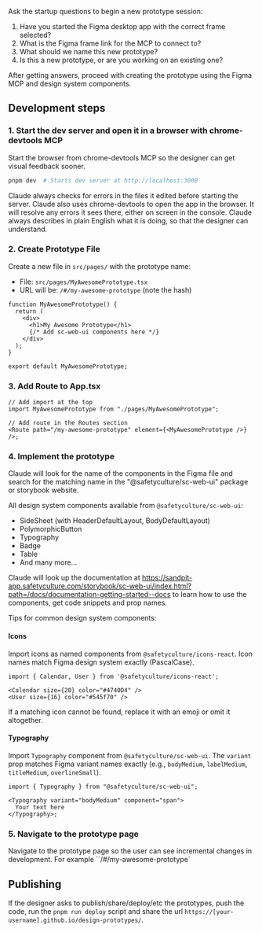 Ask the startup questions to begin a new prototype session:

1. Have you started the Figma desktop app with the correct frame selected?
2. What is the Figma frame link for the MCP to connect to?
3. What should we name this new prototype?
4. Is this a new prototype, or are you working on an existing one?

After getting answers, proceed with creating the prototype using the Figma MCP and design system components.

## Development steps

### 1. Start the dev server and open it in a browser with chrome-devtools MCP

Start the browser from chrome-devtools MCP so the designer can get visual feedback sooner.

```bash
pnpm dev  # Starts dev server at http://localhost:3000
```

Claude always checks for errors in the files it edited before starting the server.
Claude also uses chrome-devtools to open the app in the browser. It will resolve any errors it sees there, either on screen in the console.
Claude always describes in plain English what it is doing, so that the designer can understand.

### 2. Create Prototype File

Create a new file in `src/pages/` with the prototype name:

- File: `src/pages/MyAwesomePrototype.tsx`
- URL will be: `/#/my-awesome-prototype` (note the hash)

```tsx
function MyAwesomePrototype() {
  return (
    <div>
      <h1>My Awesome Prototype</h1>
      {/* Add sc-web-ui components here */}
    </div>
  );
}

export default MyAwesomePrototype;
```

### 3. Add Route to App.tsx

```tsx
// Add import at the top
import MyAwesomePrototype from "./pages/MyAwesomePrototype";

// Add route in the Routes section
<Route path="/my-awesome-prototype" element={<MyAwesomePrototype />} />;
```

### 4. Implement the prototype

Claude will look for the name of the components in the Figma file and search for the matching name in the "@safetyculture/sc-web-ui"
package or storybook website.

All design system components available from `@safetyculture/sc-web-ui`:

- SideSheet (with HeaderDefaultLayout, BodyDefaultLayout)
- PolymorphicButton
- Typography
- Badge
- Table
- And many more...

Claude will look up the documentation at https://sandpit-app.safetyculture.com/storybook/sc-web-ui/index.html?path=/docs/documentation-getting-started--docs to learn how to use the components, get code snippets and prop names.

Tips for common design system components:

#### Icons

Import icons as named components from `@safetyculture/icons-react`. Icon names match Figma design system exactly (PascalCase).

```tsx
import { Calendar, User } from '@safetyculture/icons-react';

<Calendar size={20} color="#4740D4" />
<User size={16} color="#545f70" />
```

If a matching icon cannot be found, replace it with an emoji or omit it altogether.

#### Typography

Import `Typography` component from `@safetyculture/sc-web-ui`. The `variant` prop matches Figma variant names exactly (e.g., `bodyMedium`, `labelMedium`, `titleMedium`, `overlineSmall`).

```tsx
import { Typography } from "@safetyculture/sc-web-ui";

<Typography variant="bodyMedium" component="span">
  Your text here
</Typography>;
```

### 5. Navigate to the prototype page

Navigate to the prototype page so the user can see incremental changes in development. For example ``/#/my-awesome-prototype`

## Publishing

If the designer asks to publish/share/deploy/etc the prototypes, push the code, run the `pnpm run deploy` script and share the url `https://[your-username].github.io/design-prototypes/`.
